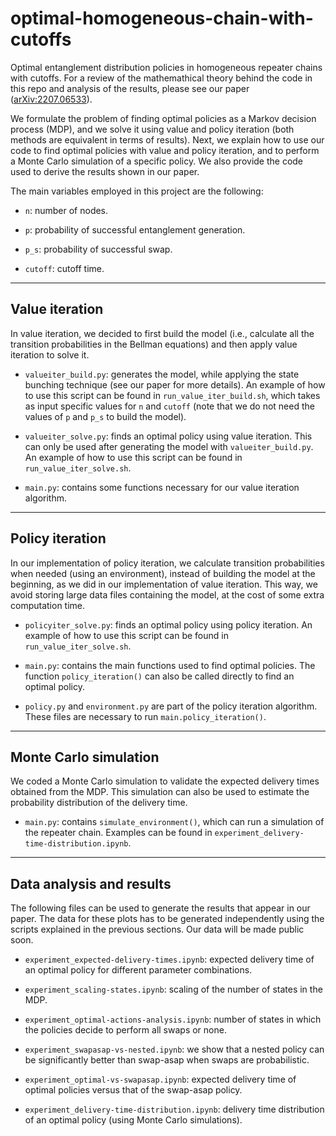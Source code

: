 # optimal-homogeneous-chain-with-cutoffs

Optimal entanglement distribution policies in homogeneous repeater chains with cutoffs.
For a review of the mathemathical theory behind the code in this repo and analysis of the results, please see our paper ([arXiv:2207.06533](https://arxiv.org/abs/2207.06533)).

We formulate the problem of finding optimal policies as a Markov decision process (MDP), and we solve it using value and policy iteration (both methods are equivalent in terms of results). Next, we explain how to use our code to find optimal policies with value and policy iteration, and to perform a Monte Carlo simulation of a specific policy. We also provide the code used to derive the results shown in our paper.

The main variables employed in this project are the following:

 - `n`: number of nodes.

 - `p`: probability of successful entanglement generation.

 - `p_s`: probability of successful swap.

 - `cutoff`: cutoff time.


---


## Value iteration
In value iteration, we decided to first build the model (i.e., calculate all the transition probabilities in the Bellman equations) and then apply value iteration to solve it.
 
 - `valueiter_build.py`: generates the model, while applying the state bunching technique (see our paper for more details). An example of how to use this script can be found in `run_value_iter_build.sh`, which takes as input specific values for `n` and `cutoff` (note that we do not need the values of `p` and `p_s` to build the model).

 - `valueiter_solve.py`: finds an optimal policy using value iteration. This can only be used after generating the model with `valueiter_build.py`. An example of how to use this script can be found in `run_value_iter_solve.sh`.

 - `main.py`: contains some functions necessary for our value iteration algorithm.


---


## Policy iteration
In our implementation of policy iteration, we calculate transition probabilities when needed (using an environment), instead of building the model at the beginning, as we did in our implementation of value iteration. This way, we avoid storing large data files containing the model, at the cost of some extra computation time.

 - `policyiter_solve.py`: finds an optimal policy using policy iteration. An example of how to use this script can be found in `run_value_iter_solve.sh`.

 - `main.py`: contains the main functions used to find optimal policies. The function `policy_iteration()` can also be called directly to find an optimal policy.

 - `policy.py` and `environment.py` are part of the policy iteration algorithm. These files are necessary to run `main.policy_iteration()`.


---


## Monte Carlo simulation
We coded a Monte Carlo simulation to validate the expected delivery times obtained from the MDP. This simulation can also be used to estimate the probability distribution of the delivery time.

 - `main.py`: contains `simulate_environment()`, which can run a simulation of the repeater chain. Examples can be found in `experiment_delivery-time-distribution.ipynb`.


---


## Data analysis and results
The following files can be used to generate the results that appear in our paper. The data for these plots has to be generated independently using the scripts explained in the previous sections. Our data will be made public soon.

 - `experiment_expected-delivery-times.ipynb`: expected delivery time of an optimal policy for different parameter combinations.

 - `experiment_scaling-states.ipynb`: scaling of the number of states in the MDP.

 - `experiment_optimal-actions-analysis.ipynb`: number of states in which the policies decide to perform all swaps or none.

 - `experiment_swapasap-vs-nested.ipynb`: we show that a nested policy can be significantly better than swap-asap when swaps are probabilistic.

 - `experiment_optimal-vs-swapasap.ipynb`: expected delivery time of optimal policies versus that of the swap-asap policy.

 - `experiment_delivery-time-distribution.ipynb`: delivery time distribution of an optimal policy (using Monte Carlo simulations).




